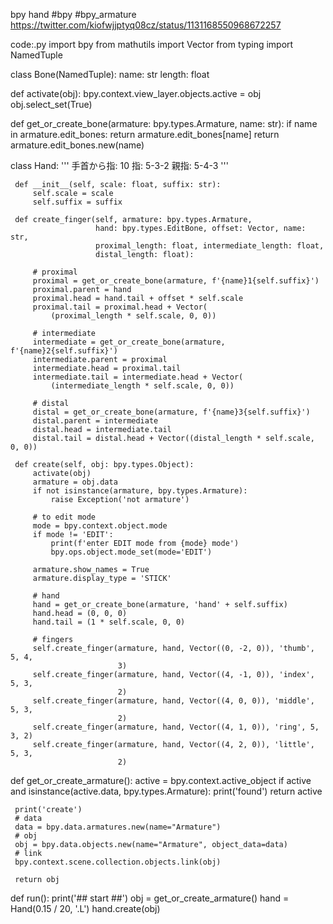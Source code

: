 bpy hand
#bpy #bpy_armature
https://twitter.com/kiofwjjptyq08cz/status/1131168550968672257

code:.py
 import bpy
 from mathutils import Vector
 from typing import NamedTuple
 
 
 class Bone(NamedTuple):
     name: str
     length: float
 
 
 def activate(obj):
     bpy.context.view_layer.objects.active = obj
     obj.select_set(True)
 
 
 def get_or_create_bone(armature: bpy.types.Armature, name: str):
     if name in armature.edit_bones:
         return armature.edit_bones[name]
     return armature.edit_bones.new(name)
 
 
 class Hand:
     '''
     手首から指: 10
     指: 5-3-2
     親指: 5-4-3
     '''
 
     def __init__(self, scale: float, suffix: str):
         self.scale = scale
         self.suffix = suffix
 
     def create_finger(self, armature: bpy.types.Armature,
                       hand: bpy.types.EditBone, offset: Vector, name: str,
                       proximal_length: float, intermediate_length: float,
                       distal_length: float):
 
         # proximal
         proximal = get_or_create_bone(armature, f'{name}1{self.suffix}')
         proximal.parent = hand
         proximal.head = hand.tail + offset * self.scale
         proximal.tail = proximal.head + Vector(
             (proximal_length * self.scale, 0, 0))
 
         # intermediate
         intermediate = get_or_create_bone(armature, f'{name}2{self.suffix}')
         intermediate.parent = proximal
         intermediate.head = proximal.tail
         intermediate.tail = intermediate.head + Vector(
             (intermediate_length * self.scale, 0, 0))
 
         # distal
         distal = get_or_create_bone(armature, f'{name}3{self.suffix}')
         distal.parent = intermediate
         distal.head = intermediate.tail
         distal.tail = distal.head + Vector((distal_length * self.scale, 0, 0))
 
     def create(self, obj: bpy.types.Object):
         activate(obj)
         armature = obj.data
         if not isinstance(armature, bpy.types.Armature):
             raise Exception('not armature')
 
         # to edit mode
         mode = bpy.context.object.mode
         if mode != 'EDIT':
             print(f'enter EDIT mode from {mode} mode')
             bpy.ops.object.mode_set(mode='EDIT')
 
         armature.show_names = True
         armature.display_type = 'STICK'
 
         # hand
         hand = get_or_create_bone(armature, 'hand' + self.suffix)
         hand.head = (0, 0, 0)
         hand.tail = (1 * self.scale, 0, 0)
 
         # fingers
         self.create_finger(armature, hand, Vector((0, -2, 0)), 'thumb', 5, 4,
                            3)
         self.create_finger(armature, hand, Vector((4, -1, 0)), 'index', 5, 3,
                            2)
         self.create_finger(armature, hand, Vector((4, 0, 0)), 'middle', 5, 3,
                            2)
         self.create_finger(armature, hand, Vector((4, 1, 0)), 'ring', 5, 3, 2)
         self.create_finger(armature, hand, Vector((4, 2, 0)), 'little', 5, 3,
                            2)
 
 
 def get_or_create_armature():
     active = bpy.context.active_object
     if active and isinstance(active.data, bpy.types.Armature):
         print('found')
         return active
 
     print('create')
     # data
     data = bpy.data.armatures.new(name="Armature")
     # obj
     obj = bpy.data.objects.new(name="Armature", object_data=data)
     # link
     bpy.context.scene.collection.objects.link(obj)
 
     return obj
 
 
 def run():
     print('## start ##')
     obj = get_or_create_armature()
     hand = Hand(0.15 / 20, '.L')
     hand.create(obj)

